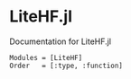 # LiteHF.jl

Documentation for LiteHF.jl
```@autodocs
Modules = [LiteHF]
Order   = [:type, :function]
```
